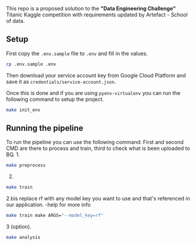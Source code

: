 This repo is a proposed solution to the **"Data Engineering Challenge"**  Titanic Kaggle competition with requirements updated by Artefact - School of data.


## Setup

First copy the `.env.sample` file to `.env` and fill in the values.

```bash
cp .env.sample .env
```

Then download your service account key from Google Cloud Platform and save it as `credentials/service-account.json`.

Once this is done and if you are using `pyenv-virtualenv` you can run the following command to setup the project.

```bash
make init_env
```

## Running the pipeline

To run the pipeline you can use the following command:
First and second CMD are there to process and train, third to check what is been uploaded to BQ.
1.
```bash
make preprocess
```

2.
```bash
make train
```

2.bis replace rf with any model key you want to use and that's referenced in our application. -help for more info
```bash
make train make ARGS="--model_key=rf"
```

3 (option).
```bash
make analysis
```
